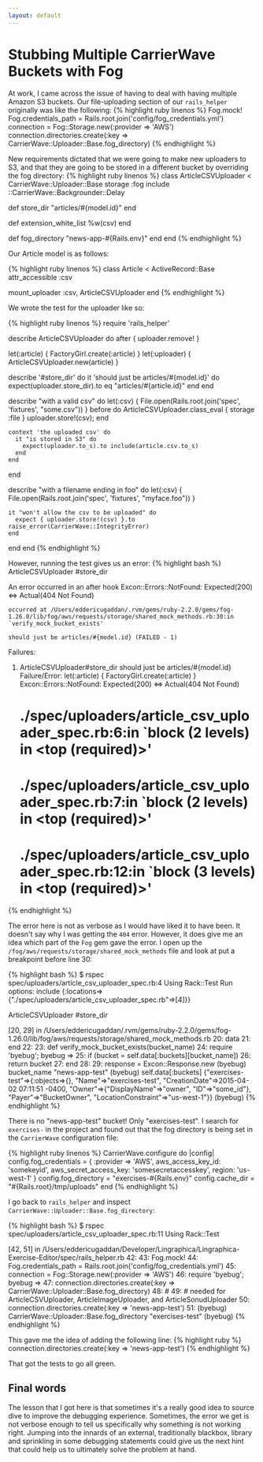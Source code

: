 ```yaml
---
layout: default
---
```


# Stubbing Multiple CarrierWave Buckets with Fog

At work, I came across the issue of having to deal with having multiple Amazon S3 buckets.
Our file-uploading section of our `rails_helper` originally was like the following:
{% highlight ruby linenos %}
Fog.mock!
Fog.credentials_path = Rails.root.join('config/fog_credentials.yml')
connection = Fog::Storage.new(:provider => 'AWS')
connection.directories.create(:key => CarrierWave::Uploader::Base.fog_directory)
{% endhighlight %}

New requirements dictated that we were going to make new uploaders to S3, and that they
are going to be stored in a different bucket by overriding the fog directory:
{% highlight ruby linenos %}
class ArticleCSVUploader < CarrierWave::Uploader::Base
  storage :fog
  include ::CarrierWave::Backgrounder::Delay

  def store_dir
    "articles/#{model.id}"
  end

  def extension_white_list
    %w(csv)
  end

  def fog_directory
    "news-app-#{Rails.env}"
  end
end
{% endhighlight %}

Our Article model is as follows:

{% highlight ruby linenos %}
class Article < ActiveRecord::Base
  attr_accessible :csv

  mount_uploader :csv, ArticleCSVUploader
end
{% endhighlight %}

We wrote the test for the uploader like so:

{% highlight ruby linenos %}
require 'rails_helper'

describe ArticleCSVUploader do
  after  { uploader.remove! }

  let(:article)    { FactoryGirl.create(:article) }
  let(:uploader) { ArticleCSVUploader.new(article) }

  describe '#store_dir' do
    it 'should just be articles/#{model.id}' do
      expect(uploader.store_dir).to eq "articles/#{article.id}"
    end
  end

  describe "with a valid csv" do
    let(:csv) { File.open(Rails.root.join('spec', 'fixtures', "some.csv")) }
    before do
      ArticleCSVUploader.class_eval { storage :file }
      uploader.store!(csv);
    end

    context 'the uploaded csv' do
      it "is stored in S3" do
        expect(uploader.to_s).to include(article.csv.to_s)
      end
    end
  end

  describe "with a filename ending in foo" do
    let(:csv) { File.open(Rails.root.join('spec', 'fixtures', "myface.foo")) }

    it "won't allow the csv to be uploaded" do
      expect { uploader.store!(csv) }.to raise_error(CarrierWave::IntegrityError)
    end
  end
end
{% endhighlight %}

However, running the test gives us an error:
{% highlight bash %}
ArticleCSVUploader
  #store_dir

  An error occurred in an after hook
    Excon::Errors::NotFound: Expected(200) <=> Actual(404 Not Found)

    occurred at /Users/eddericugaddan/.rvm/gems/ruby-2.2.0/gems/fog-1.26.0/lib/fog/aws/requests/storage/shared_mock_methods.rb:30:in `verify_mock_bucket_exists'

    should just be articles/#{model.id} (FAILED - 1)

Failures:

  1) ArticleCSVUploader#store_dir should just be articles/#{model.id}
     Failure/Error: let(:article)    { FactoryGirl.create(:article) }
     Excon::Errors::NotFound:
       Expected(200) <=> Actual(404 Not Found)
     # ./spec/uploaders/article_csv_uploader_spec.rb:6:in `block (2 levels) in <top (required)>'
     # ./spec/uploaders/article_csv_uploader_spec.rb:7:in `block (2 levels) in <top (required)>'
     # ./spec/uploaders/article_csv_uploader_spec.rb:12:in `block (3 levels) in <top (required)>'

{% endhighlight %}

The error here is not as verbose as I would have liked it to have been. It doesn't say why I was getting the `404` error. However, it does give me an idea which part of the `Fog` gem gave the error. I open up the `/fog/aws/requests/storage/shared_mock_methods` file and look at put a breakpoint before line 30:

{% highlight bash %}
$ rspec spec/uploaders/article_csv_uploader_spec.rb:4
Using Rack::Test
Run options: include {:locations=>{"./spec/uploaders/article_csv_uploader_spec.rb"=>[4]}}

ArticleCSVUploader
  #store_dir

[20, 29] in /Users/eddericugaddan/.rvm/gems/ruby-2.2.0/gems/fog-1.26.0/lib/fog/aws/requests/storage/shared_mock_methods.rb
   20:           data
   21:         end
   22:
   23:         def verify_mock_bucket_exists(bucket_name)
   24:           require 'byebug'; byebug
=> 25:           if (bucket = self.data[:buckets][bucket_name])
   26:             return bucket
   27:           end
   28:
   29:           response = Excon::Response.new
(byebug) bucket_name
"news-app-test"
(byebug) self.data[:buckets]
{"exercises-test"=>{:objects=>{}, "Name"=>"exercises-test", "CreationDate"=>2015-04-02 07:11:51 -0400, "Owner"=>{"DisplayName"=>"owner", "ID"=>"some_id"}, "Payer"=>"BucketOwner", "LocationConstraint"=>"us-west-1"}}
(byebug)
{% endhighlight %}

There is no "news-app-test" bucket! Only "exercises-test". I search for `exercises-` in the project and found out that the fog directory is being set in the `CarrierWave` configuration file:

{% highlight ruby linenos %}
CarrierWave.configure do |config|
  config.fog_credentials = {
    :provider => 'AWS',
    aws_access_key_id: 'somekeyid',
  	aws_secret_access_key: 'somesecretaccesskey',
  	region: 'us-west-1'
  }
  config.fog_directory = "exercises-#{Rails.env}"
  config.cache_dir = "#{Rails.root}/tmp/uploads"
end
{% endhighlight %}

I go back to `rails_helper` and inspect `CarrierWave::Uploader::Base.fog_directory`:

{% highlight bash %}
$ rspec spec/uploaders/article_csv_uploader_spec.rb:11
Using Rack::Test

[42, 51] in /Users/eddericugaddan/Developer/Lingraphica/Lingraphica-Exercise-Editor/spec/rails_helper.rb
   42:
   43: Fog.mock!
   44: Fog.credentials_path = Rails.root.join('config/fog_credentials.yml')
   45: connection = Fog::Storage.new(:provider => 'AWS')
   46: require 'byebug'; byebug
=> 47: connection.directories.create(:key => CarrierWave::Uploader::Base.fog_directory)
   48: #
   49: # needed for ArticleCSVUploader, ArticleImageUploader, and ArticleSonudUploader
   50: connection.directories.create(:key => 'news-app-test')
   51:
(byebug) CarrierWave::Uploader::Base.fog_directory
"exercises-test"
(byebug)
{% endhighlight %}

This gave me the idea of adding the following line:
{% highlight ruby %}
connection.directories.create(:key => 'news-app-test')
{% endhighlight %}

That got the tests to go all green.

## Final words

The lesson that I got here is that sometimes it's a really good idea to source dive
to improve the debugging experience. Sometimes, the error we get is not verbose enough
to tell us specifically why something is not working right. Jumping into the innards of
an external, traditionally blackbox, library and sprinkling in some debugging statements
could give us the next hint that could help us to ultimately solve the problem at hand.

